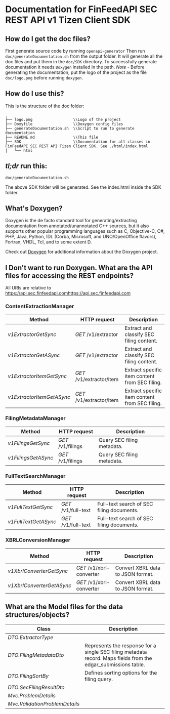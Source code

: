 # Documentation for FinFeedAPI SEC REST API v1 Tizen Client SDK

## How do I get the doc files?
First generate source code by running `openapi-generator`
Then run `doc/generateDocumentation.sh` from the output folder. It will generate all the doc files and put them in the `doc/SDK` directory.
To successfully generate documentation it needs `Doxygen` installed in the path.
*Note* - Before generating the documentation, put the logo of the project as the file `doc/logo.png` before running `doxygen`.


## How do I use this?
This is the structure of the doc folder:

```
.
├── logo.png                  \\Logo of the project
├── Doxyfile                  \\Doxygen config files
├── generateDocumentation.sh  \\Script to run to generate documentation
├── README.md                 \\This file
├── SDK                       \\Documentation for all classes in FinFeedAPI SEC REST API Tizen Client SDK. See ./html/index.html
│   └── html

```

## *tl;dr* run this:

```
doc/generateDocumentation.sh
```

The above SDK folder will be generated. See the index.html inside the SDK folder.


## What's Doxygen?
Doxygen is the de facto standard tool for generating/extracting documentation from annotated/unannotated C++ sources, but it also supports other popular programming languages such as C, Objective-C, C#, PHP, Java, Python, IDL (Corba, Microsoft, and UNO/OpenOffice flavors), Fortran, VHDL, Tcl, and to some extent D.

Check out [Doxygen](https://www.doxygen.org/) for additional information about the Doxygen project.

## I Don't want to run Doxygen. What are the API files for accessing the REST endpoints?
All URIs are relative to https://api.sec.finfeedapi.comhttps://api.sec.finfeedapi.com


### ContentExtractionManager
Method | HTTP request | Description
------------- | ------------- | -------------
*v1ExtractorGetSync* | *GET* /v1/extractor | Extract and classify SEC filing content.
*v1ExtractorGetASync* | *GET* /v1/extractor | Extract and classify SEC filing content.
*v1ExtractorItemGetSync* | *GET* /v1/extractor/item | Extract specific item content from SEC filing.
*v1ExtractorItemGetASync* | *GET* /v1/extractor/item | Extract specific item content from SEC filing.


### FilingMetadataManager
Method | HTTP request | Description
------------- | ------------- | -------------
*v1FilingsGetSync* | *GET* /v1/filings | Query SEC filing metadata.
*v1FilingsGetASync* | *GET* /v1/filings | Query SEC filing metadata.


### FullTextSearchManager
Method | HTTP request | Description
------------- | ------------- | -------------
*v1FullTextGetSync* | *GET* /v1/full-text | Full-text search of SEC filing documents.
*v1FullTextGetASync* | *GET* /v1/full-text | Full-text search of SEC filing documents.


### XBRLConversionManager
Method | HTTP request | Description
------------- | ------------- | -------------
*v1XbrlConverterGetSync* | *GET* /v1/xbrl-converter | Convert XBRL data to JSON format.
*v1XbrlConverterGetASync* | *GET* /v1/xbrl-converter | Convert XBRL data to JSON format.


## What are the Model files for the data structures/objects?
Class | Description
------------- | -------------
 *DTO.ExtractorType* | 
 *DTO.FilingMetadataDto* | Represents the response for a single SEC filing metadata record. Maps fields from the edgar_submissions table.
 *DTO.FilingSortBy* | Defines sorting options for the filing query.
 *DTO.SecFilingResultDto* | 
 *Mvc.ProblemDetails* | 
 *Mvc.ValidationProblemDetails* | 

